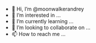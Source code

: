 - 👋 Hi, I’m @moonwalkerandrey
- 👀 I’m interested in ...
- 🌱 I’m currently learning ...
- 💞️ I’m looking to collaborate on ...
- 📫 How to reach me ...

<!---
moonwalkerandrey/moonwalkerandrey is a ✨ special ✨ repository because its `README.md` (this file) appears on your GitHub profile.
You can click the Preview link to take a look at your changes.
--->
